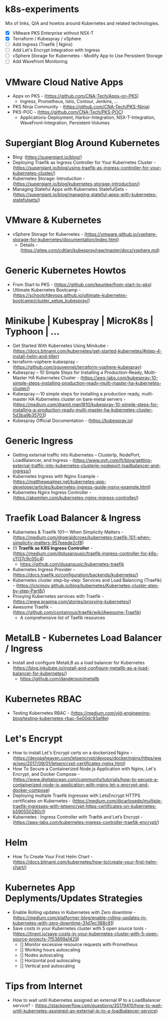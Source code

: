 # k8s-experiments
Mix of links, Q/A and howtos around Kubernetes and related technologies.

- [X] VMware PKS Enterprise without NSX-T
- [X] Terraform / Kubespray / vSphere
- [ ] Add Ingress (Traefik | Nginx)
- [ ] Add Let's Encrypt Integration with Ingress 
- [ ] vSphere Storage for Kubernetes - Modify App to Use Persistent Storage
- [ ] Add Wavefront Monitoring

# VMware Cloud Native Apps
- Apps on PKS - (https://github.com/CNA-Tech/Apps-on-PKS)
  - Ingress, Prometheus, Istio, Contour, Jenkins, ...
- PKS Ninja Community - (https://github.com/CNA-Tech/PKS-Ninja)
- PKS-POC - (https://github.com/CNA-Tech/PKS-POC)
  - Applications-Deployment, Harbor-Integration, NSX-T-Integration, WaveFront-Integration, Persistent-Volumes
  
# Supergiant Blog Around Kubernetes
- Blog: (https://supergiant.io/blog/)
- Deploying Traefik as Ingress Controller for Your Kubernetes Cluster - (https://supergiant.io/blog/using-traefik-as-ingress-controller-for-your-kubernetes-cluster/)
- Kubernetes Storage: Introduction - (https://supergiant.io/blog/kubernetes-storage-introduction/)
- Managing Stateful Apps with Kubernetes StatefulSets - (https://supergiant.io/blog/managing-stateful-apps-with-kubernetes-statefulsets/)

# VMware & Kubernetes
- vSphere Storage for Kubernetes - (https://vmware.github.io/vsphere-storage-for-kubernetes/documentation/index.html)
  - Details - (https://gitee.com/cdtian/kubespray/raw/master/docs/vsphere.md)

# Generic Kubernetes Howtos
- From Start to PKS - (https://github.com/keunlee/from-start-to-pks)
- Ultimate Kubernetes Bootcamp - (https://schoolofdevops.github.io/ultimate-kubernetes-bootcamp/cluster_setup_kubespray/)

# Minikube | Kubespray | MicroK8s | Typhoon | ...

- Get Started With Kubernetes Using Minikube - (https://docs.bitnami.com/kubernetes/get-started-kubernetes/#step-4-install-helm-and-tiller)
- terraform-vsphere-kubespray - (https://github.com/sguyennet/terraform-vsphere-kubespray)
- Kubespray – 10 Simple Steps for Installing a Production-Ready, Multi-Master HA Kubernetes Cluster - (https://aws-labs.com/kubespray-10-simple-steps-installing-production-ready-multi-master-ha-kubernetes-cluster/)
- Kubespray — 10 simple steps for installing a production ready, multi-master HA Kubernetes cluster on bare-metal servers - (https://medium.com/@amit.man1810/kubespray-10-simple-steps-for-installing-a-production-ready-multi-master-ha-kubernetes-cluster-5d3ba9b35703)
- Kubespray Official Documentation - (https://kubespray.io)

# Generic Ingress
- Getting external traffic into Kubernetes – ClusterIp, NodePort, LoadBalancer, and Ingress - (https://www.ovh.com/fr/blog/getting-external-traffic-into-kubernetes-clusterip-nodeport-loadbalancer-and-ingress/)
- Kubernetes Ingress with Nginx Example - (https://matthewpalmer.net/kubernetes-app-developer/articles/kubernetes-ingress-guide-nginx-example.html)
- Kubernetes Nginx Ingress Controller - (https://akomljen.com/kubernetes-nginx-ingress-controller/)

# Traefik Load Balancer & Ingress

- Kubernetes & Traefik 101— When Simplicity Matters - (https://medium.com/@geraldcroes/kubernetes-traefik-101-when-simplicity-matters-957eeede2cf8)
- (!) **Traefik as K8S Ingress Controller** - (https://medium.com/@dusansusic/traefik-ingress-controller-for-k8s-c1137c9c05c4)
  - https://github.com/dusansusic/kubernetes-traefik
- Kubernetes Ingress Provider - (https://docs.traefik.io/configuration/backends/kubernetes/)
- Kubernetes cluster step-by-step: Services and Load Balancing (Traefik) - (https://icicimov.github.io/blog/kubernetes/Kubernetes-cluster-step-by-step-Part8/)
- Proxying Kubernetes services with Traefik - (https://www.praqma.com/stories/proxying-kubernetes/)
- Awesome Traefik - (https://github.com/containous/traefik/wiki/Awesome-Traefik)
  - A comprehensive list of Taefik resources

# MetalLB - Kubernetes Load Balancer / Ingress
- Install and configure MetalLB as a load balancer for Kubernetes (https://blog.inkubate.io/install-and-configure-metallb-as-a-load-balancer-for-kubernetes/)
  - https://github.com/danderson/metallb
  
# Kubernetes RBAC
- Testing Kubernetes RBAC - (https://medium.com/yld-engineering-blog/testing-kubernetes-rbac-5e00dc93af8e)

# Let's Encrypt
- How to install Let's Encrypt certs on a dockerized Nginx - (https://devopsheaven.com/letsencrypt/devops/docker/nginx/https/www/seo/2017/09/01/letsencrypt-certificates-nginx.html)
- How To Secure a Containerized Node.js Application with Nginx, Let's Encrypt, and Docker Compose - (https://www.digitalocean.com/community/tutorials/how-to-secure-a-containerized-node-js-application-with-nginx-let-s-encrypt-and-docker-compose)
- Deploying multiple Traefik Ingresses with LetsEncrypt HTTPS certificates on Kubernetes - (https://medium.com/@carlosedp/multiple-traefik-ingresses-with-letsencrypt-https-certificates-on-kubernetes-b590550280cf)
- Kubernetes : Ingress Controller with Træfɪk and Let’s Encrypt - (https://aws-labs.com/kubernetes-ingress-controller-traefɪk-encrypt/)

# Helm
- How To Create Your First Helm Chart - (https://docs.bitnami.com/kubernetes/how-to/create-your-first-helm-chart/)

# Kubernetes App Deplyments/Updates Strategies
- Enable Rolling updates in Kubernetes with Zero downtime - (https://medium.com/platformer-blog/enable-rolling-updates-in-kubernetes-with-zero-downtime-31d7ec388c81)
- Save costs in your Kubernetes cluster with 5 open source tools - (https://itnext.io/save-costs-in-your-kubernetes-cluster-with-5-open-source-projects-7f53899a1429)
  - [] Monitor excessive resource requests with Prometheus
  - [] Working hours autoscaling
  - [] Nodes autoscaling
  - [] Horizontal pod autoscaling
  - [] Vertical pod autoscaling
  
# Tips from Internet
- How to wait until Kubernetes assigned an external IP to a LoadBalancer service? - (https://stackoverflow.com/questions/35179410/how-to-wait-until-kubernetes-assigned-an-external-ip-to-a-loadbalancer-service)
